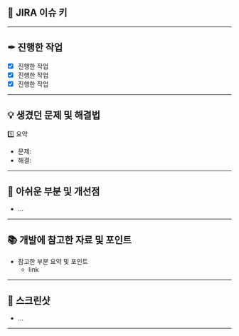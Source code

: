 ## 🔑 JIRA 이슈 키
<!-- [KOBB-123] 한국어 레슨 별 조회 API -->

---

## ✒ 진행한 작업
- [x] 진행한 작업
- [x] 진행한 작업
- [x] 진행한 작업

---

## 💡 생겼던 문제 및 해결법
1️⃣ 요약
- 문제:
- 해결:

---

## 📢 아쉬운 부분 및 개선점
- ...

---

## 📚 개발에 참고한 자료 및 포인트
- 참고한 부분 요약 및 포인트
  - link

---

## 📸 스크린샷
- ...

---